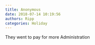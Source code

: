 ```yaml
---
title: Anonymous
date: 2018-07-14 10:19:56
authors: Ripp
categories: Holiday
---
```


 They went to pay for more Administration